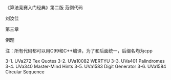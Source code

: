 ﻿《算法竞赛入门经典》第二版 范例代码

刘汝佳

第三章

例题

注：所有代码都可以用C99和C++编译，为了和后面统一，后缀名均为cpp

3-1. UVa272 Tex Quotes
3-2. UVa10082 WERTYU
3-3. UVa401 Palindromes
3-4. UVa340 Master-Mind Hints
3-5. UVa1583 Digit Generator
3-6. UVa1584 Circular Sequence
